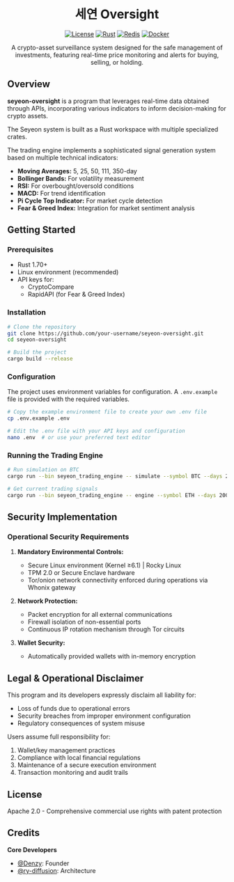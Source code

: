 <div align="center">
  <h1>세연 Oversight</h1>

[![License](https://img.shields.io/badge/License-Apache%202.0-blue.svg)](https://opensource.org/licenses/Apache-2.0)
[![Rust](https://img.shields.io/badge/Rust-1.70%2B-orange.svg)](https://www.rust-lang.org/)
[![Redis](https://img.shields.io/badge/Redis-6.0%2B-red.svg)](https://redis.io/)
[![Docker](https://img.shields.io/badge/Docker-Supported-2496ED.svg)](https://www.docker.com/)

A crypto-asset surveillance system designed for the safe management of investments, featuring real-time price monitoring and alerts for buying, selling, or holding.

</div>

## Overview

**seyeon-oversight** is a program that leverages real-time data obtained through APIs, incorporating various indicators to inform decision-making for crypto assets.

The Seyeon system is built as a Rust workspace with multiple specialized crates.

The trading engine implements a sophisticated signal generation system based on multiple technical indicators:

- **Moving Averages:** 5, 25, 50, 111, 350-day
- **Bollinger Bands:** For volatility measurement
- **RSI:** For overbought/oversold conditions
- **MACD:** For trend identification
- **Pi Cycle Top Indicator:** For market cycle detection
- **Fear & Greed Index:** Integration for market sentiment analysis

## Getting Started

### Prerequisites

- Rust 1.70+
- Linux environment (recommended)
- API keys for:
  - CryptoCompare
  - RapidAPI (for Fear & Greed Index)

### Installation

```bash
# Clone the repository
git clone https://github.com/your-username/seyeon-oversight.git
cd seyeon-oversight

# Build the project
cargo build --release
```

### Configuration

The project uses environment variables for configuration. A `.env.example` file is provided with the required variables.

```bash
# Copy the example environment file to create your own .env file
cp .env.example .env

# Edit the .env file with your API keys and configuration
nano .env  # or use your preferred text editor
```

### Running the Trading Engine

```bash
# Run simulation on BTC
cargo run --bin seyeon_trading_engine -- simulate --symbol BTC --days 2000

# Get current trading signals
cargo run --bin seyeon_trading_engine -- engine --symbol ETH --days 2000
```

## Security Implementation

### Operational Security Requirements

1. **Mandatory Environmental Controls:**

   - Secure Linux environment (Kernel ≥6.1) | Rocky Linux
   - TPM 2.0 or Secure Enclave hardware
   - Tor/onion network connectivity enforced during operations via Whonix gateway

2. **Network Protection:**

   - Packet encryption for all external communications
   - Firewall isolation of non-essential ports
   - Continuous IP rotation mechanism through Tor circuits

3. **Wallet Security:**
   - Automatically provided wallets with in-memory encryption

## Legal & Operational Disclaimer

This program and its developers expressly disclaim all liability for:

- Loss of funds due to operational errors
- Security breaches from improper environment configuration
- Regulatory consequences of system misuse

Users assume full responsibility for:

1. Wallet/key management practices
2. Compliance with local financial regulations
3. Maintenance of a secure execution environment
4. Transaction monitoring and audit trails

## License

Apache 2.0 - Comprehensive commercial use rights with patent protection

## Credits

**Core Developers**

- [@Denzy](https://github.com/denzylegacy): Founder
- [@ry-diffusion](https://github.com/ry-diffusion): Architecture
